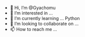 - 👋 Hi, I’m @Gyachomu
- 👀 I’m interested in ... 
- 🌱 I’m currently learning ... Python
- 💞️ I’m looking to collaborate on ...
- 📫 How to reach me ...

<!---
Gyachomu/Gyachomu is a ✨ special ✨ repository because its `README.md` (this file) appears on your GitHub profile.
You can click the Preview link to take a look at your changes.
--->
